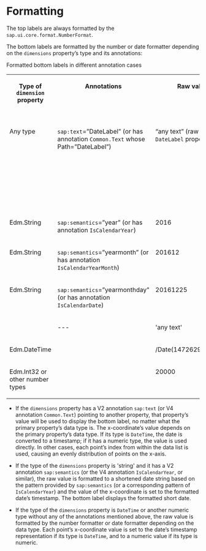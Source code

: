 <!-- loio8cd1dc3ef4c94e2b9ba78a4c43eac9fd -->

# Formatting

The top labels are always formatted by the `sap.ui.core.format.NumberFormat`.

The bottom labels are formatted by the number or date formatter depending on the `dimensions` property’s type and its annotations:

<a name="loio8cd1dc3ef4c94e2b9ba78a4c43eac9fd__table_vrl_cst_ny"/>Formatted bottom labels in different annotation cases


<table>
<tr>
<th valign="top">

Type of `dimension` property



</th>
<th valign="top">

Annotations



</th>
<th valign="top">

Raw value



</th>
<th valign="top">

X-coordinate value



</th>
<th valign="top">

Formatted value for bottom label



</th>
</tr>
<tr>
<td valign="top">

Any type



</td>
<td valign="top">

 `sap:text`=”DateLabel” \(or has annotation `Common.Text` whose Path=”DateLabel”\)



</td>
<td valign="top">

“any text” \(raw value of `DateLabel` property\)



</td>
<td valign="top">

Depends on property type \(use index value if neither date nor number type\)



</td>
<td valign="top">

‘any text’



</td>
</tr>
<tr>
<td valign="top">

Edm.String



</td>
<td valign="top">

 `sap:semantics`=”year” \(or has annotation `IsCalendarYear`\)



</td>
<td valign="top">

2016



</td>
<td valign="top">

Timestamp



</td>
<td valign="top">

1/1/16



</td>
</tr>
<tr>
<td valign="top">

Edm.String



</td>
<td valign="top">

 `sap:semantics`=”yearmonth” \(or has annotation `IsCalendarYearMonth`\)



</td>
<td valign="top">

201612



</td>
<td valign="top">

Timestamp



</td>
<td valign="top">

12/1/16



</td>
</tr>
<tr>
<td valign="top">

Edm.String



</td>
<td valign="top">

 `sap:semantics`=”yearmonthday” \(or has annotation `IsCalendarDate`\)



</td>
<td valign="top">

20161225



</td>
<td valign="top">

Timestamp



</td>
<td valign="top">

12/25/16



</td>
</tr>
<tr>
<td valign="top">



</td>
<td valign="top">

\---



</td>
<td valign="top">

'any text'



</td>
<td valign="top">

Indices



</td>
<td valign="top">



</td>
</tr>
<tr>
<td valign="top">

Edm.DateTime



</td>
<td valign="top">



</td>
<td valign="top">

/Date\(1472629368000\)/



</td>
<td valign="top">

Timestamp



</td>
<td valign="top">

8/31/16



</td>
</tr>
<tr>
<td valign="top">

Edm.Int32 or other number types



</td>
<td valign="top">



</td>
<td valign="top">

20000



</td>
<td valign="top">

20000



</td>
<td valign="top">

20K



</td>
</tr>
</table>

-   If the `dimensions` property has a V2 annotation `sap:text` \(or V4 annotation `Common.Text`\) pointing to another property, that property’s value will be used to display the bottom label, no matter what the primary property’s data type is. The x-coordinate’s value depends on the primary property’s data type. If its type is `DateTime`, the date is converted to a timestamp; if it has a numeric type, the value is used directly. In other cases, each point’s index from within the data list is used, causing an evenly distribution of points on the x-axis.

-   If the type of the `dimensions` property is 'string' and it has a V2 annotation `sap:semantics` \(or the V4 annotation `IsCalendarYear`, or similar\), the raw value is formatted to a shortened date string based on the pattern provided by `sap:semantics` \(or a corresponding pattern of `IsCalendarYear`\) and the value of the x-coordinate is set to the formatted date’s timestamp. The bottom label displays the formatted short date.
-   If the type of the `dimensions` property is `DateTime` or another numeric type without any of the annotations mentioned above, the raw value is formatted by the number formatter or date formatter depending on the data type. Each point’s x-coordinate value is set to the date’s timestamp representation if its type is `DateTime`, and to a numeric value if its type is numeric.


